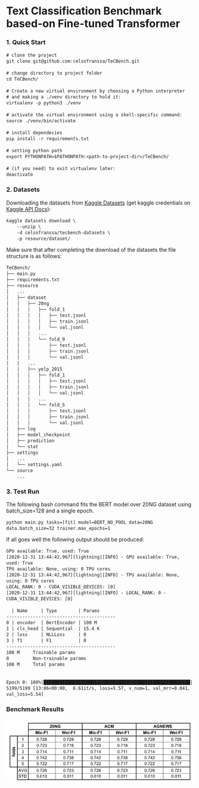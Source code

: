 # Text Classification Benchmark based-on Fine-tuned Transformer

### 1. Quick Start

```shell script
# clone the project 
git clone git@github.com:celsofranssa/TeCBench.git

# change directory to project folder
cd TeCBench/

# Create a new virtual environment by choosing a Python interpreter 
# and making a ./venv directory to hold it:
virtualenv -p python3 ./venv

# activate the virtual environment using a shell-specific command:
source ./venv/bin/activate

# install dependecies
pip install -r requirements.txt

# setting python path
export PYTHONPATH=$PATHONPATH:<path-to-project-dir>/TeCBench/

# (if you need) to exit virtualenv later:
deactivate
```

### 2. Datasets
Downloading the datasets from [Kaggle Datasets](https://www.kaggle.com/celsofranssa/tecbench-datasets) 
(get kaggle credentials on [Kaggle API Docs](https://github.com/Kaggle/kaggle-api#api-credentials)):

```shell script
kaggle datasets download \
    --unzip \
    -d celsofranssa/tecbench-datasets \
    -p resource/dataset/
```

Make sure that after completing the download of the datasets the file structure is as follows:

```shell script
TeCBench/
├── main.py
├── requirements.txt
├── resource
│   ...
│   ├── dataset
│   │   ├── 20ng
│   │   │   ├── fold_1
│   │   │   │   ├── test.jsonl
│   │   │   │   ├── train.jsonl
│   │   │   │   └── val.jsonl
│   │   │   ...
│   │   │   └── fold_9
│   │   │       ├── test.jsonl
│   │   │       ├── train.jsonl
│   │   │       └── val.jsonl
|   |   ...
│   │   ├── yelp_2015
│   │   │   ├── fold_1
│   │   │   │   ├── test.jsonl
│   │   │   │   ├── train.jsonl
│   │   │   │   └── val.jsonl
|   |   |   ...
│   │   │   └── fold_5
│   │   │       ├── test.jsonl
│   │   │       ├── train.jsonl
│   │   │       └── val.jsonl
│   ├── log
│   ├── model_checkpoint
│   ├── prediction
│   └── stat
├── settings
│   ...
│   └── settings.yaml
└── source
    ...
```



### 3. Test Run
The following bash command fits the BERT model over 20NG dataset using batch_size=128 and a single epoch.
```
python main.py tasks=[fit] model=BERT_NO_POOL data=20NG data.batch_size=32 trainer.max_epochs=1
```
If all goes well the following output should be produced:
```
GPU available: True, used: True
[2020-12-31 13:44:42,967][lightning][INFO] - GPU available: True, used: True
TPU available: None, using: 0 TPU cores
[2020-12-31 13:44:42,967][lightning][INFO] - TPU available: None, using: 0 TPU cores
LOCAL_RANK: 0 - CUDA_VISIBLE_DEVICES: [0]
[2020-12-31 13:44:42,967][lightning][INFO] - LOCAL_RANK: 0 - CUDA_VISIBLE_DEVICES: [0]

  | Name     | Type        | Params
-----------------------------------------
0 | encoder  | BertEncoder | 108 M 
1 | cls_head | Sequential  | 15.4 K
2 | loss     | NLLLoss     | 0     
3 | f1       | F1          | 0     
-----------------------------------------
108 M     Trainable params
0         Non-trainable params
108 M     Total params


Epoch 0: 100%|███████████████████████████████████████████████████████| 5199/5199 [13:06<00:00,  6.61it/s, loss=5.57, v_num=1, val_mrr=0.041, val_loss=5.54]

```

### Benchmark Results

![bench-results](resource/assets/bench_results.png)
